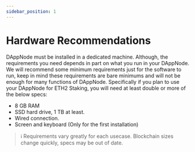 ```yaml
---
sidebar_position: 1
---
```


# Hardware Recommendations

DAppNode must be installed in a dedicated machine. Although, the requirements you need depends in part on what you run in your DAppNode. We will recommend some minimum requirements just for the software to run, keep in mind these requirements are bare minimums and will not be enough for many functions of DAppNode.  Specifically if you plan to use your DAppNode for ETH2 Staking, you will need at least double or more of the below specs:

- 8 GB RAM
- SSD hard drive, 1 TB at least.
- Wired connection.
- Screen and keyboard (Only for the first installation)

> :information_source: Requirements vary greatly for each usecase. Blockchain sizes change quickly, specs may be out of date.
